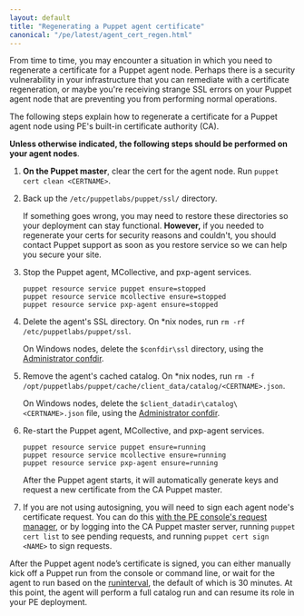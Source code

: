 ```yaml
---
layout: default
title: "Regenerating a Puppet agent certificate"
canonical: "/pe/latest/agent_cert_regen.html"
---
```


From time to time, you may encounter a situation in which you need to regenerate a certificate for a Puppet agent node. Perhaps there is a security vulnerability in your infrastructure that you can remediate with a certificate regeneration, or maybe you're receiving strange SSL errors on your Puppet agent node that are preventing you from performing normal operations.

The following steps explain how to regenerate a certificate for a Puppet agent node using PE's built-in certificate authority (CA).

**Unless otherwise indicated, the following steps should be performed on your agent nodes**.

1. **On the Puppet master**, clear the cert for the agent node. Run `puppet cert clean <CERTNAME>`.

2. Back up the `/etc/puppetlabs/puppet/ssl/` directory.

   If something goes wrong, you may need to restore these directories so your deployment can stay functional. **However,** if you needed to regenerate your certs for security reasons and couldn't, you should contact Puppet support as soon as you restore service so we can help you secure your site.

3. Stop the Puppet agent, MCollective, and pxp-agent services.

   ~~~
   puppet resource service puppet ensure=stopped
   puppet resource service mcollective ensure=stopped
   puppet resource service pxp-agent ensure=stopped
   ~~~

4. Delete the agent's SSL directory. On \*nix nodes, run `rm -rf /etc/puppetlabs/puppet/ssl`.

   On Windows nodes, delete the `$confdir\ssl` directory, using the [Administrator confdir]({{puppet}}/dirs_confdir.html#location).

5. Remove the agent's cached catalog. On \*nix nodes, run `rm -f /opt/puppetlabs/puppet/cache/client_data/catalog/<CERTNAME>.json`.

   On Windows nodes, delete the `$client_datadir\catalog\<CERTNAME>.json` file, using the [Administrator confdir]({{puppet}}/dirs_confdir.html#location).

6. Re-start the Puppet agent, MCollective, and pxp-agent services.

   ~~~
   puppet resource service puppet ensure=running
   puppet resource service mcollective ensure=running
   puppet resource service pxp-agent ensure=running
   ~~~

   After the Puppet agent starts, it will automatically generate keys and request a new certificate from the CA Puppet master.

7. If you are not using autosigning, you will need to sign each agent node's certificate request. You can do this [with the PE console's request manager](./console_cert_mgmt.html), or by logging into the CA Puppet master server, running `puppet cert list` to see pending requests, and running `puppet cert sign <NAME>` to sign requests.


After the Puppet agent node’s certificate is signed, you can either manually kick off a Puppet run from the console or command line, or wait for the agent to run based on the [runinterval]({{puppet}}/configuration.html#runinterval), the default of which is 30 minutes. At this point, the agent will perform a full catalog run and can resume its role in your PE deployment.
